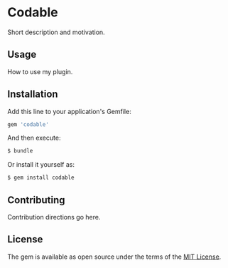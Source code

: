 # Codable
Short description and motivation.

## Usage
How to use my plugin.

## Installation
Add this line to your application's Gemfile:

```ruby
gem 'codable'
```

And then execute:
```bash
$ bundle
```

Or install it yourself as:
```bash
$ gem install codable
```

## Contributing
Contribution directions go here.

## License
The gem is available as open source under the terms of the [MIT License](https://opensource.org/licenses/MIT).
